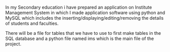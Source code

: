 In my Secondary education i have prepared an application on Institute Management System in which I made application software using python  and MySQL which includes the inserting/displaying/editing/removing the details of students and faculties.

There will be a file for tables that we have to use  to first make tables in the SQL database and a python file named ims which is the main file of the project.
